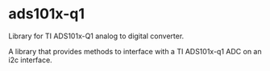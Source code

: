 # ads101x-q1

Library for TI ADS101x-Q1 analog to digital converter.

A library that provides methods to interface with a TI ADS101x-q1 ADC
on an i2c interface.
